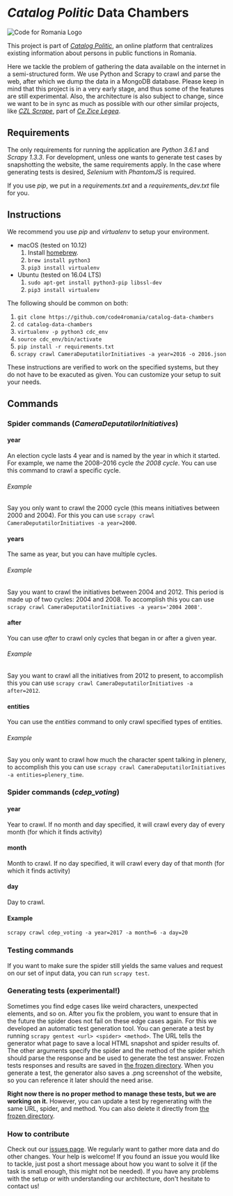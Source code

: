 # *Catalog Politic* Data Chambers

![Code for Romania Logo](https://i.imgur.com/hobixRP.png)

This project is part of [*Catalog Politic*](https://code4.ro/en/project/catalog-politic/), an online platform that centralizes existing information about persons in public functions in Romania.

Here we tackle the problem of gathering the data available on the internet in a semi-structured form. We use Python and Scrapy to crawl and parse the web, after which we dump the data in a MongoDB database. Please keep in mind that this project is in a very early stage, and thus some of the features are still experimental. Also, the architecture is also subject to change, since we want to be in sync as much as possible with our other similar projects, like [*CZL Scrape*](https://github.com/code4romania/czl-scrape), part of [*Ce Zice Legea*](https://code4.ro/en/proiect/ce-zice-legea/).

## Requirements

The only requirements for running the application are *Python 3.6.1* and *Scrapy 1.3.3*. For development, unless one wants to generate test cases by snapshotting the website, the same requirements apply. In the case where generating tests is desired, *Selenium* with *PhantomJS* is required.

If you use _pip_, we put in a *requirements.txt* and a *requirements_dev.txt* file for you.

## Instructions

We recommend you use *pip* and *virtualenv* to setup your environment.

- macOS (tested on 10.12)
  1. Install [homebrew](https://brew.sh).
  2. `brew install python3`
  3. `pip3 install virtualenv`
- Ubuntu (tested on 16.04 LTS)
  1. `sudo apt-get install python3-pip libssl-dev`
  2. `pip3 install virtualenv`

The following should be common on both:
1. `git clone https://github.com/code4romania/catalog-data-chambers`
2. `cd catalog-data-chambers`
3. `virtualenv -p python3 cdc_env`
4. `source cdc_env/bin/activate`
5. `pip install -r requirements.txt`
7. `scrapy crawl CameraDeputatilorInitiatives -a year=2016 -o 2016.json`

These instructions are verified to work on the specified systems, but they do not have to be exacuted as given. You can customize your setup to suit your needs.

## Commands

### Spider commands (*CameraDeputatilorInitiatives*)

#### year

An election cycle lasts 4 year and is named by the year in which it started. For example, we name the 2008–2016 cycle *the 2008 cycle*. You can use this command to crawl a specific cycle.

###### Example

Say you only want to crawl the 2000 cycle (this means initiatives between 2000 and 2004). For this you can use `scrapy crawl CameraDeputatilorInitiatives -a year=2000`.

#### years

The same as year, but you can have multiple cycles.

###### Example

Say you want to crawl the initiatives between 2004 and 2012. This period is made up of two cycles: 2004 and 2008. To accomplish this you can use `scrapy crawl CameraDeputatilorInitiatives -a years='2004 2008'`.

#### after

You can use _after_ to crawl only cycles that began in or after a given year.

###### Example

Say you want to crawl all the initiatives from 2012 to present, to accomplish this you can use `scrapy crawl CameraDeputatilorInitiatives -a after=2012`.

#### entities

You can use the _entities_ command to only crawl specified types of entities.

###### Example

Say you only want to crawl how much the character spent talking in plenery, to accomplish this you can use `scrapy crawl CameraDeputatilorInitiatives -a entities=plenery_time`.

### Spider commands (*cdep_voting*)

#### year

Year to crawl. If no month and day specified, it will crawl every day of every month (for which it finds activity)

#### month

Month to crawl. If no day specified, it will crawl every day of that month (for which it finds activity)

#### day

Day to crawl. 

#### Example

`scrapy crawl cdep_voting -a year=2017 -a month=6 -a day=20`


### Testing commands

If you want to make sure the spider still yields the same values and request on our set of input data, you can run `scrapy test`.

### Generating tests (experimental!)

Sometimes you find edge cases like weird characters, unexpected elements, and so on. After you fix the problem, you want to ensure that in the future the spider does not fail on these edge cases again. For this we developed an automatic test generation tool. You can generate a test by running `scrapy gentest <url> <spider> <method>`. The URL tells the generator what page to save a local HTML snapshot and spider results of. The other arguments specify the spider and the method of the spider which should parse the response and be used to generate the test answer. Frozen tests responses and results are saved in [the frozen directory](test/responses/frozen). When you generate a test, the generator also saves a .png screenshot of the website, so you can reference it later should the need arise.

 **Right now there is no proper method to manage these tests, but we are working on it.** However, you can update a test by regenerating with the same URL, spider, and method. You can also delete it directly from [the frozen directory](test/responses/frozen).

### How to contribute

Check out our [issues page](https://github.com/code4romania/catalog-data-chambers/issues). We regularly want to gather more data and do other changes. Your help is welcome! If you found an issue you would like to tackle, just post a short message about how you want to solve it (if the task is small enough, this might not be needed). If you have any problems with the setup or with understanding our architecture, don't hesitate to contact us!
